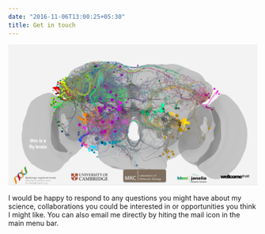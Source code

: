 ```yaml
---
date: "2016-11-06T13:00:25+05:30"
title: Get in touch
---
```


![](https://raw.githubusercontent.com/alexanderbates/asbates/main/static/img/portfolio/funders.png)

I would be happy to respond to any questions you might have about my science, collaborations you could be interested in or opportunities you think I might like. You can also email me directly by hiting the mail icon in the main menu bar.
